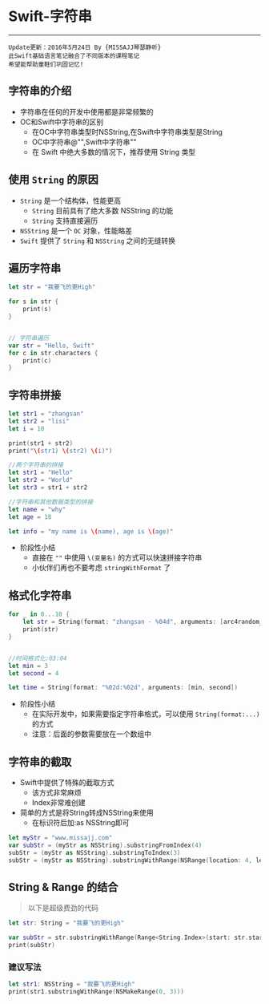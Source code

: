 # Swift-字符串

---
```objc
Update更新：2016年5月24日 By {MISSAJJ琴瑟静听}
此Swift基础语言笔记融合了不同版本的课程笔记
希望能帮助童鞋们巩固记忆!
```
## 字符串的介绍

- 字符串在任何的开发中使用都是非常频繁的
- OC和Swift中字符串的区别
  - 在OC中字符串类型时NSString,在Swift中字符串类型是String
  - OC中字符串@"",Swift中字符串""
  - 在 Swift 中绝大多数的情况下，推荐使用 String 类型

## 使用 `String` 的原因

* `String` 是一个结构体，性能更高
    * `String` 目前具有了绝大多数 NSString 的功能
    * `String` 支持直接遍历
* `NSString` 是一个 `OC` 对象，性能略差
* `Swift` 提供了 `String` 和 `NSString` 之间的无缝转换

## 遍历字符串

```swift
let str = "我要飞的更High"

for s in str {
    print(s)
}


// 字符串遍历
var str = "Hello, Swift"
for c in str.characters {
    print(c)
}
```

## 字符串拼接

```swift
let str1 = "zhangsan"
let str2 = "lisi"
let i = 10

print(str1 + str2)
print("\(str1) \(str2) \(i)")

//两个字符串的拼接
let str1 = "Hello"
let str2 = "World"
let str3 = str1 + str2

//字符串和其他数据类型的拼接
let name = "why"
let age = 18

let info = "my name is \(name), age is \(age)"
```

* 阶段性小结
    * 直接在 `""` 中使用 `\(变量名)` 的方式可以快速拼接字符串
    * 小伙伴们再也不要考虑 `stringWithFormat` 了


## 格式化字符串

```swift
for _ in 0...10 {
    let str = String(format: "zhangsan - %04d", arguments: [arc4random_uniform(100)])
    print(str)
}


//时间格式化:03:04
let min = 3
let second = 4

let time = String(format: "%02d:%02d", arguments: [min, second])

```

* 阶段性小结
    * 在实际开发中，如果需要指定字符串格式，可以使用 `String(format:...)` 的方式
    * 注意：后面的参数需要放在一个数组中


## 字符串的截取

- Swift中提供了特殊的截取方式
  - 该方式非常麻烦
  - Index非常难创建
- 简单的方式是将String转成NSString来使用
  - 在标识符后加:as NSString即可

```swift
let myStr = "www.missajj.com"
var subStr = (myStr as NSString).substringFromIndex(4)
subStr = (myStr as NSString).substringToIndex(3)
subStr = (myStr as NSString).substringWithRange(NSRange(location: 4, length: 5))
```
## String & Range 的结合

> 以下是超级费劲的代码

```swift
let str: String = "我要飞的更High"

var subStr = str.substringWithRange(Range<String.Index>(start: str.startIndex, end: str.endIndex))
print(subStr)
```

### 建议写法

```swift
let str1: NSString = "我要飞的更High"
print(str1.substringWithRange(NSMakeRange(0, 3)))
```

